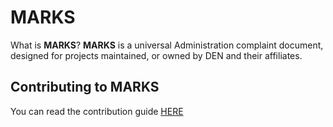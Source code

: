 # MARKS

What is **MARKS**? **MARKS** is a universal Administration complaint document, designed for projects maintained, or owned by DEN and their affiliates.



## Contributing to MARKS
You can read the contribution guide [HERE](../blob/master/CONTRIBUTING.md)
